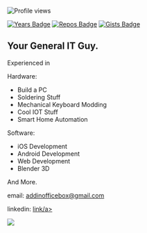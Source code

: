 ![Profile views](https://gpvc.arturio.dev/AddinDev)

 [![Years Badge](https://badges.pufler.dev/years/addindev)](https://badges.pufler.dev)
 [![Repos Badge](https://badges.pufler.dev/repos/addindev)](https://badges.pufler.dev)
 [![Gists Badge](https://badges.pufler.dev/gists/addindev)](https://badges.pufler.dev)
<!--  [![Commits Badge](https://badges.pufler.dev/commits/weekly/addindev)](https://badges.pufler.dev) -->

## Your General IT Guy.

Experienced in 

Hardware:
- Build a PC
- Soldering Stuff
- Mechanical Keyboard Modding
- Cool IOT Stuff
- Smart Home Automation

Software:
- iOS Development
- Android Development
- Web Development
- Blender 3D

And More.

<p>email: <a href="mailto:addinofficebox@gmail.com">addinofficebox@gmail.com</a></p>
<p>linkedin: <a href="https://www.linkedin.com/in/addinsatria/">link/a></p>
    

<img align="center" src="https://github-readme-stats.vercel.app/api/top-langs/?username=addindev&layout=compact&theme=blueberry&show_icons=true">
